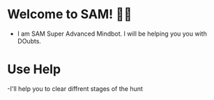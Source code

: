 # Welcome to SAM! 🚀🤖

- I am SAM Super Advanced Mindbot. I will be helping you you with DOubts.

# Use Help
-I'll help you to clear diffrent stages of the hunt 

